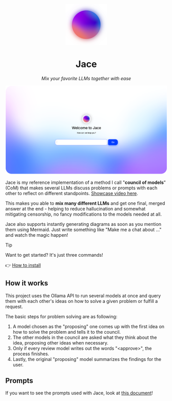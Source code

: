 <p align="center">
    <img src="./src/server/assets/images/icon-small.png" alt="Jace Logo" width="128">
</p>
<h1 align="center">Jace</h1>
<p align="center">
    <i>Mix your favorite LLMs together with ease</i>
</p>

![Jace showcase image](./docs/assets/showcase-image.png)

Jace is my reference implementation of a method I call "**council of models**" (CoM) that makes several LLMs discuss problems or prompts with each other to reflect on different standpoints. [Showcase video here](./docs/assets/showcase-small.webm).

This makes you able to **mix many different LLMs** and get one final, merged answer at the end - helping to reduce hallucination and somewhat mitigating censorship, no fancy modifications to the models needed at all.

Jace also supports instantly generating diagrams as soon as you mention them using Mermaid. Just write something like "Make me a chat about ..." and watch the magic happen!

> [!TIP]
> Want to get started? It's just three commands!
>
> 👉 [How to install](./docs/install.md)

## How it works

This project uses the Ollama API to run several models at once and query them with each other's ideas on how to solve a given problem or fulfill a request.

The basic steps for problem solving are as following:

1. A model chosen as the "proposing" one comes up with the first idea on how to solve the problem and tells it to the council.
2. The other models in the council are asked what they think about the idea, proposing other ideas when necessary.
3. Only if every review model writes out the words "\<approve\>", the process finishes.
4. Lastly, the original "proposing" model summarizes the findings for the user.

## Prompts

If you want to see the prompts used with Jace, look at [this document](./docs/prompts.md)!
